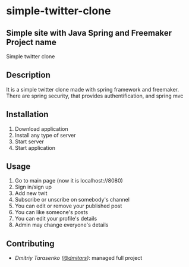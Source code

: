 # simple-twitter-clone
Simple site with Java Spring and Freemaker
Project name
----
Simple twitter clone

Description
----
It is a simple twitter clone made with spring framework and freemaker. There are spring security, that provides authentification, and spring mvc

Installation
----
1. Download application
2. Install any type of server
3. Start server
4. Start application

Usage
----
1. Go to main page (now it is localhost://8080)
2. Sign in/sign up
3. Add new twit
4. Subscribe or unscribe on somebody's channel
5. You can edit or remove your published post
6. You can like someone's posts
7. You can edit your profile's details
6. Admin may change everyone's details

Contributing
----
* _Dmitriy Tarasenko ([@dmitars](github.com/dmitars))_: managed full project
